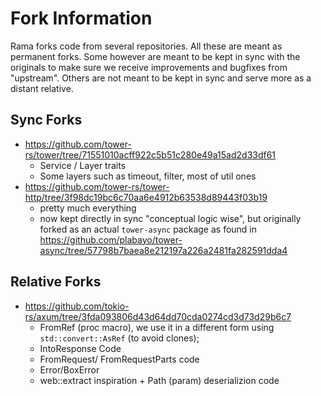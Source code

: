 # Fork Information

Rama forks code from several repositories. All these are meant as permanent forks.
Some however are meant to be kept in sync with the originals to make sure we receive
improvements and bugfixes from "upstream". Others are not meant to be kept in sync and serve more
as a distant relative.

## Sync Forks

- <https://github.com/tower-rs/tower/tree/71551010acff922c5b51c280e49a15ad2d33df61>
  - Service / Layer traits
  - Some layers such as timeout, filter, most of util ones
- <https://github.com/tower-rs/tower-http/tree/3f98dc19bc6c70aa6e4912b63538d89443f03b19>
  - pretty much everything
  - now kept directly in sync "conceptual logic wise",
    but originally forked as an actual `tower-async` package as found in
    <https://github.com/plabayo/tower-async/tree/57798b7baea8e212197a226a2481fa282591dda4>

## Relative Forks

- <https://github.com/tokio-rs/axum/tree/3fda093806d43d64dd70cda0274cd3d73d29b6c7>
  - FromRef (proc macro), we use it in a different form using `std::convert::AsRef` (to avoid clones);
  - IntoResponse Code
  - FromRequest/ FromRequestParts code
  - Error/BoxError
  - web::extract inspiration + Path (param) deserializion code

